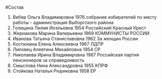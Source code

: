 #Состав
1. Вебер Ольга Владимировна 1976 собрание избирателей по месту работы - администрация Выборгского района
2. Голицина Лилия Иоэльевна 1954 Российский Красный Крест
3. Жернакова Марина Валерьевна 1969 КОММУНИСТЫ РОССИИ
4. Иванова Татьяна Станиславовна 1962 За женщин России
5. Костюнина Елена Алексеевна 1967 ЛДПР
6. Липовец Алевтина Михайловна 1954 СР
7. Николаева Ирина Владимировна 1967 Российская партия пенсионеров за справедливость
8. Смыслова Нина Александровна 1955 КПРФ
9. Стойкова Наталья Рюриковна 1958 ЕР
